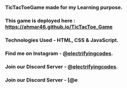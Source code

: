 ### TicTacToeGame made for my Learning purpose.

### This game is deployed here : https://ahmar46.github.io/TicTacToe_Game

### Technologies Used - HTML, CSS & JavaScript.

### Find me on Instagram - [@electrifyingcodes][Instagram].
### Join our Discord Server - [@electrifyingcodes][discord].
### Join our Discord Server - [@e

[Instagram]: https://www.instagram.com/electrifying_codes
[discord]: https://discord.com/invite/VGj9tpuqhm